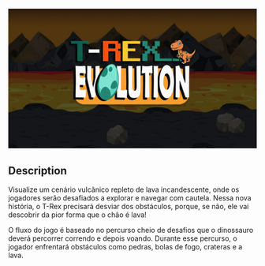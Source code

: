 ![T-Rex Evolution](Imgs/Readme/logo_fundo.jpg)

## Description
Visualize um cenário vulcânico repleto de lava incandescente, onde os jogadores serão desafiados a explorar e navegar com cautela. Nessa nova história, o T-Rex precisará desviar dos obstáculos, porque, se não, ele vai descobrir da pior forma que o chão é lava!

O fluxo do jogo é baseado no percurso cheio de desafios que o dinossauro deverá percorrer correndo e depois voando. Durante esse percurso, o jogador enfrentará obstáculos como pedras, bolas de fogo, crateras e a lava.